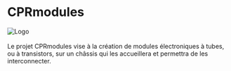 # CPRmodules
![Logo](https://github.com/user-attachments/assets/57e849ba-f8a7-429f-bb5f-e493eeb52f67)
<br />
<br />Le projet CPRmodules vise à la création de modules électroniques à tubes, ou à transistors, sur un châssis qui les accueillera et permettra de les interconnecter. 
